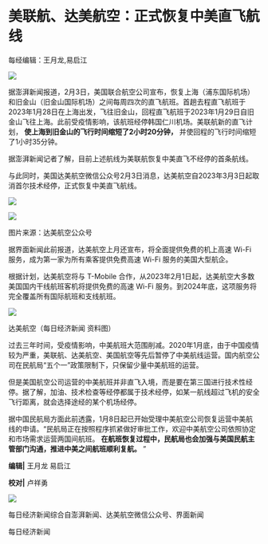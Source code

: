 # 美联航、达美航空：正式恢复中美直飞航线

每经编辑：王月龙,易启江

![](https://inews.gtimg.com/newsapp_bt/0/15642104850/1000)

据澎湃新闻报道，2月3日，美国联合航空公司宣布，恢复上海（浦东国际机场）和旧金山（旧金山国际机场）之间每周四次的直飞航班。首趟去程直飞航班于2023年1月28日在上海出发，飞往旧金山，回程直飞航班于2023年1月29日自旧金山飞往上海。此前受疫情影响，该航班经停韩国仁川机场。美联航新的直飞计划，
**使上海到旧金山的飞行时间缩短了2小时20分钟，** 并使回程的飞行时间缩短了1小时35分钟。

据澎湃新闻记者了解，目前上述航线为美联航恢复中美直飞不经停的首条航线。

与此同时，美国达美航空微信公众号2月3日消息，达美航空自2023年3月3日起取消首尔技术经停，正式恢复中美直飞航线。

![](https://inews.gtimg.com/newsapp_bt/0/15642398841/1000)

![](https://inews.gtimg.com/newsapp_bt/0/15642398846/1000)

图片来源：达美航空公众号

据界面新闻此前报道，达美航空上月还宣布，将全面提供免费的机上高速 Wi-Fi 服务，成为第一家为所有乘客提供免费高速 Wi-Fi 服务的美国大型航企。

根据计划，达美航空将与 T-Mobile 合作，从2023年2月1日起，达美航空大多数美国国内干线航班客机将提供免费的高速 Wi-Fi
服务。到2024年底，这项服务将完全覆盖所有国际航班和支线航班。

![](https://inews.gtimg.com/newsapp_bt/0/15642394144/1000)

达美航空（每日经济新闻 资料图）

过去三年时间，受疫情影响，中美航班大范围削减。2020年1月底，由于中国疫情较为严重，美联航、达美航空、美国航空等先后暂停了中美航线运营。国内航空公司在民航局“五个一”政策限制下，只保留少量中美航班的运营。

但是美国航空公司运营的中美航班并非直飞入境，而是要在第三国进行技术性经停。据了解，加油、技术检查等经停都属于技术经停，如某一航线超过飞机的安全飞行距离，就会选择途经的某个机场经停。

据中国民航局方面此前透露，1月8日起已开始受理中美航空公司恢复运营中美航线的申请。“民航局正在按照程序抓紧做好审批工作，欢迎中美航空公司依照协定和市场需求运营两国间航班。
**在航班恢复过程中，民航局也会加强与美国民航主管部门沟通，推进中美之间航班顺利复航。** ”

**编辑|** 王月龙 易启江

**校对|** 卢祥勇

![](https://inews.gtimg.com/newsapp_bt/0/11676918966/1000)

每日经济新闻综合自澎湃新闻、达美航空微信公众号、界面新闻‍‍

每日经济新闻

